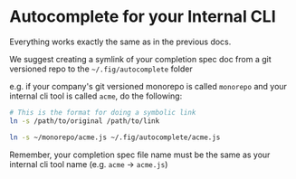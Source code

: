 #  Autocomplete for your Internal CLI

Everything works exactly the same as in the previous docs.

We suggest creating a symlink of your completion spec doc from a git versioned repo to the `~/.fig/autocomplete` folder

e.g. if your company's git versioned monorepo is called `monorepo` and your internal cli tool is called `acme`, do the following:

```bash
# This is the format for doing a symbolic link
ln -s /path/to/original /path/to/link

ln -s ~/monorepo/acme.js ~/.fig/autocomplete/acme.js
```

Remember, your completion spec file name must be the same as your internal cli tool name (e.g. `acme` → `acme.js`)